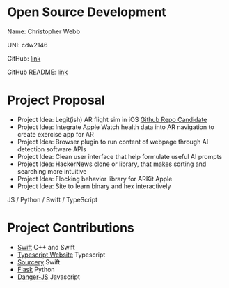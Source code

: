 # Open Source Development

Name: Christopher Webb

UNI: cdw2146

GitHub: [link](https://github.com/chriswebb09)

GitHub README: [link](https://github.com/chriswebb09/chriswebb09/blob/main/README.md)

# Project Proposal

* Project Idea: Legit(ish) AR flight sim in iOS [Github Repo Candidate](https://github.com/chriswebb09/ARKitDrone)
* Project Idea: Integrate Apple Watch health data into AR navigation to create exercise app for AR
* Project Idea: Browser plugin to run content of webpage through AI detection software APIs
* Project Idea: Clean user interface that help formulate useful AI prompts 
* Project Idea: HackerNews clone or library, that makes sorting and searching more intuitive 
* Project Idea: Flocking behavior library for ARKit Apple 
* Project Idea: Site to learn binary and hex interactively

JS / Python / Swift / TypeScript

# Project Contributions

* [Swift](https://github.com/apple/swift) C++ and Swift
* [Typescript Website](https://github.com/microsoft/TypeScript-Website) Typescript
* [Sourcery](https://github.com/krzysztofzablocki/Sourcery) Swift
* [Flask](https://github.com/pallets/flask) Python 
* [Danger-JS](https://github.com/danger/danger-js) Javascript

